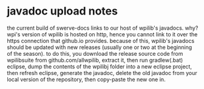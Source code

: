 # javadoc upload notes

the current build of swerve-docs links to our host of wpilib's javadocs. why? wpi's version of wpilib is hosted on http, hence you cannot link to it over the https connection that github.io provides.
because of this, wpilib's javadocs should be updated with new releases (usually one or two at the beginning of the season). to do this, you download the release source code from wpilibsuite from github.com/allwpilib, extract it, then run gradlew(.bat) eclipse, dump the contents of the wpilibj folder into a new eclipse project, then refresh eclipse, generate the javadoc, delete the old javadoc from your local version of the repository, then copy-paste the new one in.
 